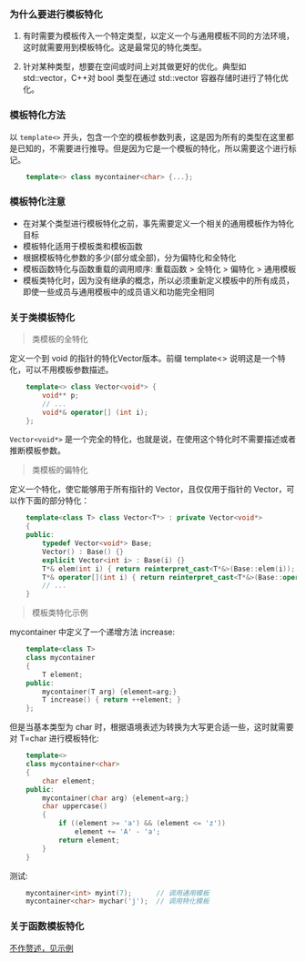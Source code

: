 

### 为什么要进行模板特化

1. 有时需要为模板传入一个特定类型，以定义一个与通用模板不同的方法环境，这时就需要用到模板特化。这是最常见的特化类型。

2. 针对某种类型，想要在空间或时间上对其做更好的优化。典型如 std::vector<bool>，C++对 bool 类型在通过 std::vector 容器存储时进行了特化优化。


### 模板特化方法

以 `template<>` 开头，包含一个空的模板参数列表，这是因为所有的类型在这里都是已知的，不需要进行推导。但是因为它是一个模板的特化，所以需要这个进行标记。
```c++
    template<> class mycontainer<char> {...};
```


### 模板特化注意

- 在对某个类型进行模板特化之前，事先需要定义一个相关的通用模板作为特化目标
- 模板特化适用于模板类和模板函数
- 根据模板特化参数的多少(部分或全部)，分为偏特化和全特化
- 模板函数特化与函数重载的调用顺序: 重载函数 > 全特化 > 偏特化 > 通用模板
- 模板类特化时，因为没有继承的概念，所以必须重新定义模板中的所有成员，即使一些成员与通用模板中的成员语义和功能完全相同


### 关于类模板特化

> 类模板的全特化

定义一个到 void 的指针的特化Vector版本。前缀 template<> 说明这是一个特化，可以不用模板参数描述。
```c++
    template<> class Vector<void*> {
        void** p;
        // ...
        void*& operator[] (int i);
    };
```
`Vector<void*>` 是一个完全的特化，也就是说，在使用这个特化时不需要描述或者推断模板参数。

> 类模板的偏特化

定义一个特化，使它能够用于所有指针的 Vector，且仅仅用于指针的 Vector，可以作下面的部分特化：
```c++
    template<class T> class Vector<T*> : private Vector<void*> 
    {
    public:
        typedef Vector<void*> Base;
        Vector() : Base() {}
        explicit Vector<int i> : Base(i) {}
        T*& elem(int i) { return reinterpret_cast<T*&>(Base::elem(i)); }
        T*& operator[](int i) { return reinterpret_cast<T*&>(Base::operator[](i)); }
        // ...
    }
```

> 模板类特化示例

mycontainer 中定义了一个递增方法 increase:
```c++
    template<class T>
    class mycontainer
    {
        T element;
    public:
        mycontainer(T arg) {element=arg;}
        T increase() { return ++element; }
    };
```
但是当基本类型为 char 时，根据语境表述为转换为大写更合适一些，这时就需要对 T=char 进行模板特化:
```c++
    template<>
    class mycontainer<char>
    {
        char element;
    public:
        mycontainer(char arg) {element=arg;}
        char uppercase()
        {
            if ((element >= 'a') && (element <= 'z'))
                element += 'A' - 'a';
            return element;
        }
    }
```

测试:
```c++
    mycontainer<int> myint(7);      // 调用通用模板
    mycontainer<char> mychar('j');  // 调用特化模板
```

  
### 关于函数模板特化

[不作赘述，见示例](04_function_template_specialization/example.cpp)
